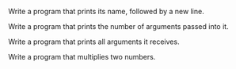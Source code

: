 Write a program that prints its name, followed by a new line.

Write a program that prints the number of arguments passed into it.

Write a program that prints all arguments it receives.

Write a program that multiplies two numbers.

